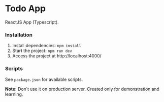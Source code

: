 # Todo App

ReactJS App (Typescript).

### Installation

1. Install dependencies: `npm install`
2. Start the project: `npm run dev`
3. Access the project at http://localhost:4000/

### Scripts

See `package.json` for available scripts.

**Note:** Don't use it on production server. Created only for demonstration and learning.
